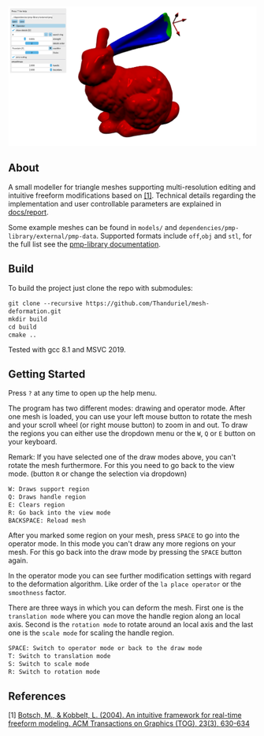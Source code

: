 <img src="/mesh-deformation.png?raw=true">

## About
A small modeller for triangle meshes supporting multi-resolution editing and intuitive freeform modifications based on [\[1\]](#references). Technical details regarding the implementation and user controllable parameters are explained in [docs/report](docs/report.pdf).

Some example meshes can be found in `models/` and `dependencies/pmp-library/external/pmp-data`.
Supported formats include `off`,`obj` and `stl`, for the full list see the  [pmp-library documentation](http://www.pmp-library.org/classpmp_1_1_surface_mesh.html#ab76e687f8e2ba74cb6d5918fc43caf36).

## Build
To build the project just clone the repo with submodules:

    git clone --recursive https://github.com/Thanduriel/mesh-deformation.git
	mkdir build
	cd build
	cmake ..

Tested with gcc 8.1 and MSVC 2019.

## Getting Started

Press `?` at any time to open up the help menu.

The program has two different modes: drawing and operator mode.
After one mesh is loaded, you can use your left mouse button to rotate the mesh and your scroll wheel (or right mouse button) to zoom in and out.
To draw the regions you can either use the dropdown menu or the `W`, `Q` or `E` button on your keyboard.

Remark: If you have selected one of the draw modes above, you can't rotate the mesh furthermore. For this you need to go back to the view mode. (button `R` or change the selection via dropdown)

	W: Draws support region
	Q: Draws handle region
	E: Clears region
	R: Go back into the view mode
	BACKSPACE: Reload mesh

After you marked some region on your mesh, press `SPACE` to go into the operator mode. In this mode you can't draw any more regions on your mesh. For this go back into the draw mode by pressing the `SPACE` button again.

In the operator mode you can see further modification settings with regard to the deformation algorithm. Like order of the `la place operator` or the `smoothness` factor.

There are three ways in which you can deform the mesh. First one is the `translation mode` where you can move the handle region along an local axis. Second is the `rotation mode` to rotate around an local axis and the last one is the `scale mode` for scaling the handle region.

	SPACE: Switch to operator mode or back to the draw mode
	T: Switch to translation mode
	S: Switch to scale mode
	R: Switch to rotation mode

## References
\[1\] [Botsch, M., & Kobbelt, L. (2004). An intuitive framework for real-time freeform modeling. ACM Transactions on Graphics (TOG), 23(3), 630-634](https://graphics.uni-bielefeld.de/downloads/publications/2004/sg04.pdf)